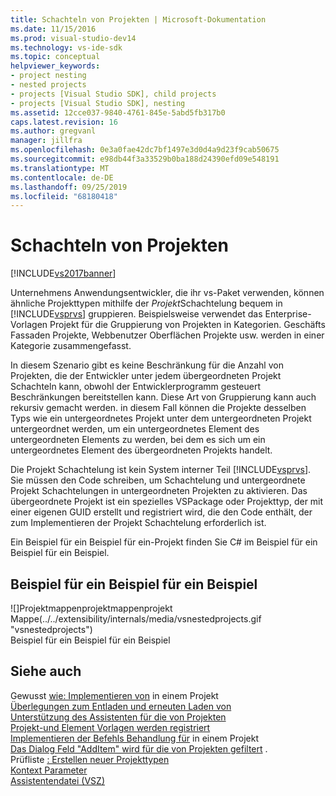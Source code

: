 ```yaml
---
title: Schachteln von Projekten | Microsoft-Dokumentation
ms.date: 11/15/2016
ms.prod: visual-studio-dev14
ms.technology: vs-ide-sdk
ms.topic: conceptual
helpviewer_keywords:
- project nesting
- nested projects
- projects [Visual Studio SDK], child projects
- projects [Visual Studio SDK], nesting
ms.assetid: 12cce037-9840-4761-845e-5abd5fb317b0
caps.latest.revision: 16
ms.author: gregvanl
manager: jillfra
ms.openlocfilehash: 0e3a0fae42dc7bf1497e3d0d4a9d23f9cab50675
ms.sourcegitcommit: e98db44f3a33529b0ba188d24390efd09e548191
ms.translationtype: MT
ms.contentlocale: de-DE
ms.lasthandoff: 09/25/2019
ms.locfileid: "68180418"
---
```

# <a name="nesting-projects"></a>Schachteln von Projekten
[!INCLUDE[vs2017banner](../../includes/vs2017banner.md)]

Unternehmens Anwendungsentwickler, die ihr vs-Paket verwenden, können ähnliche Projekttypen mithilfe der *Projekt*Schachtelung bequem in [!INCLUDE[vsprvs](../../includes/vsprvs-md.md)] gruppieren. Beispielsweise verwendet das Enterprise-Vorlagen Projekt für die Gruppierung von Projekten in Kategorien. Geschäfts Fassaden Projekte, Webbenutzer Oberflächen Projekte usw. werden in einer Kategorie zusammengefasst.  
  
 In diesem Szenario gibt es keine Beschränkung für die Anzahl von Projekten, die der Entwickler unter jedem übergeordneten Projekt Schachteln kann, obwohl der Entwicklerprogramm gesteuert Beschränkungen bereitstellen kann. Diese Art von Gruppierung kann auch rekursiv gemacht werden. in diesem Fall können die Projekte desselben Typs wie ein untergeordnetes Projekt unter dem untergeordneten Projekt untergeordnet werden, um ein untergeordnetes Element des untergeordneten Elements zu werden, bei dem es sich um ein untergeordnetes Element des übergeordneten Projekts handelt.  
  
 Die Projekt Schachtelung ist kein System interner Teil [!INCLUDE[vsprvs](../../includes/vsprvs-md.md)]. Sie müssen den Code schreiben, um Schachtelung und untergeordnete Projekt Schachtelungen in untergeordneten Projekten zu aktivieren. Das übergeordnete Projekt ist ein spezielles VSPackage oder Projekttyp, der mit einer eigenen GUID erstellt und registriert wird, die den Code enthält, der zum Implementieren der Projekt Schachtelung erforderlich ist.  
  
 Ein Beispiel für ein Beispiel für ein-Projekt finden Sie C# im Beispiel für ein Beispiel für ein Beispiel.  
  
## <a name="nested-projects-example"></a>Beispiel für ein Beispiel für ein Beispiel  
 ![]Projektmappenprojektmappenprojekt Mappe(../../extensibility/internals/media/vsnestedprojects.gif "vsnestedprojects")  
Beispiel für ein Beispiel für ein Beispiel  
  
## <a name="see-also"></a>Siehe auch  
 Gewusst [wie: Implementieren von](../../extensibility/internals/how-to-implement-nested-projects.md) in einem Projekt   
 [Überlegungen zum Entladen und erneuten Laden von](../../extensibility/internals/considerations-for-unloading-and-reloading-nested-projects.md)   
 [Unterstützung des Assistenten für die  von Projekten](../../extensibility/internals/wizard-support-for-nested-projects.md)  
 [Projekt-und Element Vorlagen werden registriert](../../extensibility/internals/registering-project-and-item-templates.md)   
 [Implementieren der Befehls Behandlung für](../../extensibility/internals/implementing-command-handling-for-nested-projects.md) in einem Projekt   
 [Das Dialog Feld "AddItem" wird für die  von Projekten gefiltert](../../extensibility/internals/filtering-the-additem-dialog-box-for-nested-projects.md) .  
 Prüfliste [: Erstellen neuer Projekttypen](../../extensibility/internals/checklist-creating-new-project-types.md)   
 [Kontext Parameter](../../extensibility/internals/context-parameters.md)   
 [Assistentendatei (VSZ)](../../extensibility/internals/wizard-dot-vsz-file.md)
